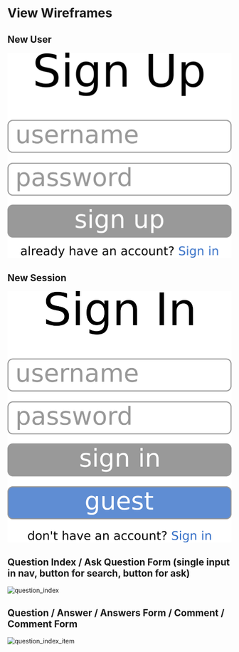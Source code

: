 # View Wireframes

## New User
![sign-up]

## New Session
![sign-in]

## Question Index / Ask Question Form (single input in nav, button for search, button for ask)
![question_index]

## Question / Answer / Answers Form / Comment / Comment Form
![question_index_item]

[sign-up]: ./wireframes/sign_up.png
[sign-in]: ./wireframes/sign_in.png
[question_index]: ./wireframes/question_index.png
[question_index_item]: ./wireframes/question_index_item.png
